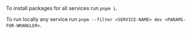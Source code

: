 To install packages for all services run `pnpm i`.

To run locally any service run `pnpm --filter <SERVICE-NAME> dev <PARAMS-FOR-WRANGLER>`.